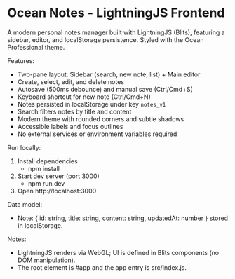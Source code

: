 # Ocean Notes - LightningJS Frontend

A modern personal notes manager built with LightningJS (Blits), featuring a sidebar, editor, and localStorage persistence. Styled with the Ocean Professional theme.

Features:
- Two-pane layout: Sidebar (search, new note, list) + Main editor
- Create, select, edit, and delete notes
- Autosave (500ms debounce) and manual save (Ctrl/Cmd+S)
- Keyboard shortcut for new note (Ctrl/Cmd+N)
- Notes persisted in localStorage under key `notes_v1`
- Search filters notes by title and content
- Modern theme with rounded corners and subtle shadows
- Accessible labels and focus outlines
- No external services or environment variables required

Run locally:
1. Install dependencies
   - npm install
2. Start dev server (port 3000)
   - npm run dev
3. Open http://localhost:3000

Data model:
- Note: { id: string, title: string, content: string, updatedAt: number } stored in localStorage.

Notes:
- LightningJS renders via WebGL; UI is defined in Blits components (no DOM manipulation).
- The root element is #app and the app entry is src/index.js.
